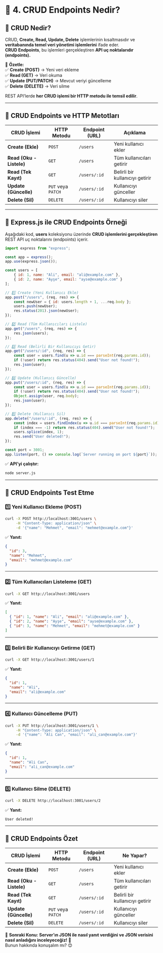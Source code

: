 # **📌 4. CRUD Endpoints Nedir?**  

## **🚀 CRUD Nedir?**
CRUD, **Create, Read, Update, Delete** işlemlerinin kısaltmasıdır ve **veritabanında temel veri yönetimi işlemlerini** ifade eder.  
**CRUD Endpoints**, bu işlemleri gerçekleştiren **API uç noktalarıdır (endpoints).**  

📌 **Özetle:**  
✅ **Create (POST)** → Yeni veri ekleme  
✅ **Read (GET)** → Veri okuma  
✅ **Update (PUT/PATCH)** → Mevcut veriyi güncelleme  
✅ **Delete (DELETE)** → Veri silme  

REST API’lerde **her CRUD işlemi bir HTTP metodu ile temsil edilir**.

---

## **📌 CRUD Endpoints ve HTTP Metotları**
| **CRUD İşlemi** | **HTTP Metodu** | **Endpoint (URL)** | **Açıklama** |
|---------------|--------------|------------------|-------------|
| **Create (Ekle)** | `POST` | `/users` | Yeni kullanıcı ekler |
| **Read (Oku - Listele)** | `GET` | `/users` | Tüm kullanıcıları getirir |
| **Read (Tek Kayıt)** | `GET` | `/users/:id` | Belirli bir kullanıcıyı getirir |
| **Update (Güncelle)** | `PUT` veya `PATCH` | `/users/:id` | Kullanıcıyı günceller |
| **Delete (Sil)** | `DELETE` | `/users/:id` | Kullanıcıyı siler |

---

## **📌 Express.js ile CRUD Endpoints Örneği**
Aşağıdaki kod, **users** koleksiyonu üzerinde **CRUD işlemlerini gerçekleştiren** REST API uç noktalarını (endpoints) içerir.  

```javascript
import express from "express";

const app = express();
app.use(express.json());

const users = [
    { id: 1, name: "Ali", email: "ali@example.com" },
    { id: 2, name: "Ayşe", email: "ayse@example.com" }
];

// 1️⃣ Create (Yeni Kullanıcı Ekle)
app.post("/users", (req, res) => {
    const newUser = { id: users.length + 1, ...req.body };
    users.push(newUser);
    res.status(201).json(newUser);
});

// 2️⃣ Read (Tüm Kullanıcıları Listele)
app.get("/users", (req, res) => {
    res.json(users);
});

// 3️⃣ Read (Belirli Bir Kullanıcıyı Getir)
app.get("/users/:id", (req, res) => {
    const user = users.find(u => u.id === parseInt(req.params.id));
    if (!user) return res.status(404).send("User not found!");
    res.json(user);
});

// 4️⃣ Update (Kullanıcı Güncelle)
app.put("/users/:id", (req, res) => {
    const user = users.find(u => u.id === parseInt(req.params.id));
    if (!user) return res.status(404).send("User not found!");
    Object.assign(user, req.body);
    res.json(user);
});

// 5️⃣ Delete (Kullanıcı Sil)
app.delete("/users/:id", (req, res) => {
    const index = users.findIndex(u => u.id === parseInt(req.params.id));
    if (index === -1) return res.status(404).send("User not found!");
    users.splice(index, 1);
    res.send("User deleted!");
});

const port = 3001;
app.listen(port, () => console.log(`Server running on port ${port}`));
```

✅ **API’yi çalıştır:**  
```bash
node server.js
```

---

## **📌 CRUD Endpoints Test Etme**
### **1️⃣ Yeni Kullanıcı Ekleme (POST)**
```bash
curl -X POST http://localhost:3001/users \
     -H "Content-Type: application/json" \
     -d '{"name": "Mehmet", "email": "mehmet@example.com"}'
```
✅ **Yanıt:**
```json
{
  "id": 3,
  "name": "Mehmet",
  "email": "mehmet@example.com"
}
```

---

### **2️⃣ Tüm Kullanıcıları Listeleme (GET)**
```bash
curl -X GET http://localhost:3001/users
```
✅ **Yanıt:**
```json
[
  { "id": 1, "name": "Ali", "email": "ali@example.com" },
  { "id": 2, "name": "Ayşe", "email": "ayse@example.com" },
  { "id": 3, "name": "Mehmet", "email": "mehmet@example.com" }
]
```

---

### **3️⃣ Belirli Bir Kullanıcıyı Getirme (GET)**
```bash
curl -X GET http://localhost:3001/users/1
```
✅ **Yanıt:**
```json
{
  "id": 1,
  "name": "Ali",
  "email": "ali@example.com"
}
```

---

### **4️⃣ Kullanıcı Güncelleme (PUT)**
```bash
curl -X PUT http://localhost:3001/users/1 \
     -H "Content-Type: application/json" \
     -d '{"name": "Ali Can", "email": "ali_can@example.com"}'
```
✅ **Yanıt:**
```json
{
  "id": 1,
  "name": "Ali Can",
  "email": "ali_can@example.com"
}
```

---

### **5️⃣ Kullanıcı Silme (DELETE)**
```bash
curl -X DELETE http://localhost:3001/users/2
```
✅ **Yanıt:**
```
User deleted!
```

---

## **📌 CRUD Endpoints Özet**
| **CRUD İşlemi** | **HTTP Metodu** | **Endpoint (URL)** | **Ne Yapar?** |
|---------------|--------------|------------------|-------------|
| **Create (Ekle)** | `POST` | `/users` | Yeni kullanıcı ekler |
| **Read (Oku - Listele)** | `GET` | `/users` | Tüm kullanıcıları getirir |
| **Read (Tek Kayıt)** | `GET` | `/users/:id` | Belirli bir kullanıcıyı getirir |
| **Update (Güncelle)** | `PUT` veya `PATCH` | `/users/:id` | Kullanıcıyı günceller |
| **Delete (Sil)** | `DELETE` | `/users/:id` | Kullanıcıyı siler |

🚀 **Sonraki Konu:** **Server’ın JSON ile nasıl yanıt verdiğini ve JSON verisini nasıl anladığını inceleyeceğiz!** 🎯  
Bunun hakkında konuşalım mı? 😊